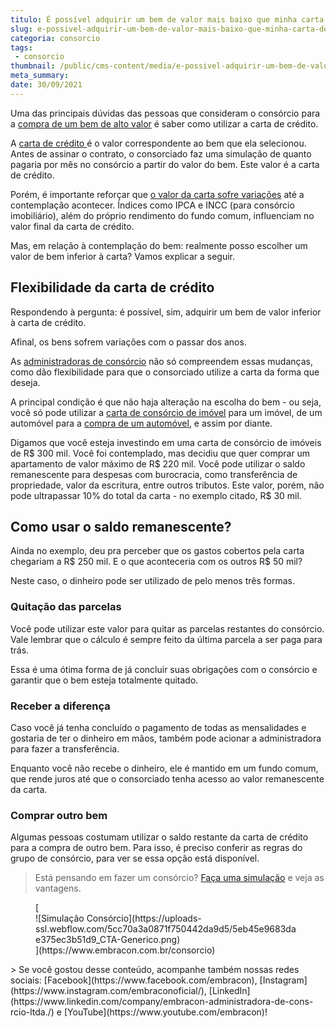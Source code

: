 ```yaml
---
titulo: É possível adquirir um bem de valor mais baixo que minha carta de crédito?
slug: e-possivel-adquirir-um-bem-de-valor-mais-baixo-que-minha-carta-de-credito
categoria: consorcio
tags:
 - consorcio
thumbnail: /public/cms-content/media/e-possivel-adquirir-um-bem-de-valor-mais-baixo-que-minha-carta-de-credito.jpg
meta_summary: 
date: 30/09/2021
---
```

Uma das principais dúvidas das pessoas que consideram o consórcio para a [compra de um bem de alto valor](https://www.embracon.com.br/blog/como-fazer-um-consorcio) é saber como utilizar a carta de crédito.

A [carta de crédito ](https://www.embracon.com.br/blog/correcao-carta-de-credito-consorcio)é o valor correspondente ao bem que ela selecionou. Antes de assinar o contrato, o consorciado faz uma simulação de quanto pagaria por mês no consórcio a partir do valor do bem. Este valor é a carta de crédito.

Porém, é importante reforçar que [o valor da carta sofre variações](https://www.embracon.com.br/blog/reajuste-consorcio-como-e-feito) até a contemplação acontecer. Índices como IPCA e INCC (para consórcio imobiliário), além do próprio rendimento do fundo comum, influenciam no valor final da carta de crédito.

Mas, em relação à contemplação do bem: realmente posso escolher um valor de bem inferior à carta? Vamos explicar a seguir.

Flexibilidade da carta de crédito
---------------------------------

Respondendo à pergunta: é possível, sim, adquirir um bem de valor inferior à carta de crédito.

Afinal, os bens sofrem variações com o passar dos anos.

As [administradoras de consórcio](https://www.embracon.com.br/blog/afinal-o-que-uma-administradora-de-consorcio-faz) não só compreendem essas mudanças, como dão flexibilidade para que o consorciado utilize a carta da forma que deseja.

A principal condição é que não haja alteração na escolha do bem - ou seja, você só pode utilizar a [carta de consórcio de imóvel](https://www.embracon.com.br/consorcio-de-imoveis) para um imóvel, de um automóvel para a [compra de um automóvel](https://www.embracon.com.br/consorcio-de-carros), e assim por diante.

Digamos que você esteja investindo em uma carta de consórcio de imóveis de R$ 300 mil. Você foi contemplado, mas decidiu que quer comprar um apartamento de valor máximo de R$ 220 mil. Você pode utilizar o saldo remanescente para despesas com burocracia, como transferência de propriedade, valor da escritura, entre outros tributos. Este valor, porém, não pode ultrapassar 10% do total da carta - no exemplo citado, R$ 30 mil.

Como usar o saldo remanescente?
-------------------------------

Ainda no exemplo, deu pra perceber que os gastos cobertos pela carta chegariam a R$ 250 mil. E o que aconteceria com os outros R$ 50 mil?

Neste caso, o dinheiro pode ser utilizado de pelo menos três formas.

### Quitação das parcelas

Você pode utilizar este valor para quitar as parcelas restantes do consórcio. Vale lembrar que o cálculo é sempre feito da última parcela a ser paga para trás.

Essa é uma ótima forma de já concluir suas obrigações com o consórcio e garantir que o bem esteja totalmente quitado.

### Receber a diferença

Caso você já tenha concluído o pagamento de todas as mensalidades e gostaria de ter o dinheiro em mãos, também pode acionar a administradora para fazer a transferência.

Enquanto você não recebe o dinheiro, ele é mantido em um fundo comum, que rende juros até que o consorciado tenha acesso ao valor remanescente da carta.

### Comprar outro bem

Algumas pessoas costumam utilizar o saldo restante da carta de crédito para a compra de outro bem. Para isso, é preciso conferir as regras do grupo de consórcio, para ver se essa opção está disponível.

> Está pensando em fazer um consórcio? [Faça uma simulação](https://www.embracon.com.br/consorcio) e veja as vantagens.

<figure class="w-richtext-figure-type-image w-richtext-align-center">[<div>![Simulação Consórcio](https://uploads-ssl.webflow.com/5cc70a3a0871f750442da9d5/5eb45e9683dae375ec3b51d9_CTA-Generico.png)</div>](https://www.embracon.com.br/consorcio)</figure>> Se você gostou desse conteúdo, acompanhe também nossas redes sociais: [Facebook](https://www.facebook.com/embracon), [Instagram](https://www.instagram.com/embraconoficial/), [LinkedIn](https://www.linkedin.com/company/embracon-administradora-de-cons-rcio-ltda./) e [YouTube](https://www.youtube.com/embracon)!
